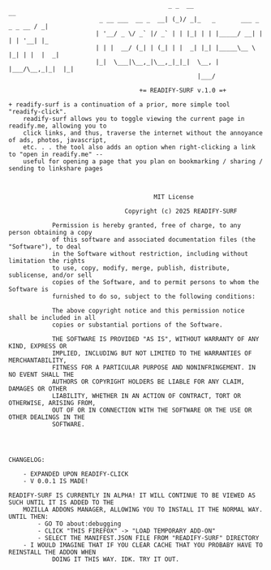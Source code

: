 							                    _ _  __                             __ 
							 _ __ ___  __ _  __| (_)/ _|_   _       ___ _   _ _ __ / _|
							| '__/ _ \/ _` |/ _` | | |_| | | |_____/ __| | | | '__| |_ 
							| | |  __/ (_| | (_| | |  _| |_| |_____\__ \ |_| | |  |  _|
							|_|  \___|\__,_|\__,_|_|_|  \__, |     |___/\__,_|_|  |_|  
							                            |___/                          

										+= READIFY-SURF v.1.0 =+
							                   
	+ readify-surf is a continuation of a prior, more simple tool "readify-click". 
		readify-surf allows you to toggle viewing the current page in readify.me, allowing you to 
		click links, and thus, traverse the internet without the annoyance of ads, photos, javascript,
		etc. . . the tool also adds an option when right-clicking a link to "open in readify.me" --
		useful for opening a page that you plan on bookmarking / sharing / sending to linkshare pages
		
		
		
											MIT License

									Copyright (c) 2025 READIFY-SURF

				Permission is hereby granted, free of charge, to any person obtaining a copy
				of this software and associated documentation files (the "Software"), to deal
				in the Software without restriction, including without limitation the rights
				to use, copy, modify, merge, publish, distribute, sublicense, and/or sell
				copies of the Software, and to permit persons to whom the Software is
				furnished to do so, subject to the following conditions:

				The above copyright notice and this permission notice shall be included in all
				copies or substantial portions of the Software.

				THE SOFTWARE IS PROVIDED "AS IS", WITHOUT WARRANTY OF ANY KIND, EXPRESS OR
				IMPLIED, INCLUDING BUT NOT LIMITED TO THE WARRANTIES OF MERCHANTABILITY,
				FITNESS FOR A PARTICULAR PURPOSE AND NONINFRINGEMENT. IN NO EVENT SHALL THE
				AUTHORS OR COPYRIGHT HOLDERS BE LIABLE FOR ANY CLAIM, DAMAGES OR OTHER
				LIABILITY, WHETHER IN AN ACTION OF CONTRACT, TORT OR OTHERWISE, ARISING FROM,
				OUT OF OR IN CONNECTION WITH THE SOFTWARE OR THE USE OR OTHER DEALINGS IN THE
				SOFTWARE.
		
		
		
		
	CHANGELOG:
	
		- EXPANDED UPON READIFY-CLICK
		- V 0.0.1 IS MADE!
		
	READIFY-SURF IS CURRENTLY IN ALPHA! IT WILL CONTINUE TO BE VIEWED AS SUCH UNTIL IT IS ADDED TO THE
		MOZILLA ADDONS MANAGER, ALLOWING YOU TO INSTALL IT THE NORMAL WAY. UNTIL THEN:
			- GO TO about:debugging
			- CLICK "THIS FIREFOX" -> "LOAD TEMPORARY ADD-ON"
			- SELECT THE MANIFEST.JSON FILE FROM "READIFY-SURF" DIRECTORY
		- I WOULD IMAGINE THAT IF YOU CLEAR CACHE THAT YOU PROBABY HAVE TO REINSTALL THE ADDON WHEN 
				DOING IT THIS WAY. IDK. TRY IT OUT.
